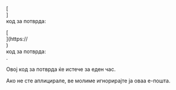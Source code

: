 [<br host>]<br action>код за потврда:<br code>

[<br host>](https://<br host>)<br action>код за потврда:<br code>.

Овој код за потврда ќе истече за еден час.

Ако не сте аплицирале, ве молиме игнорирајте ја оваа е-пошта.